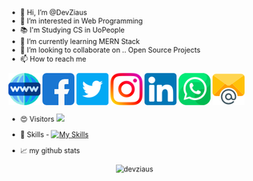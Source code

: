 - 👋 Hi, I’m @DevZiaus
- 👀 I’m interested in Web Programming
- 📚 I'm Studying CS in UoPeople
- 🌱 I’m currently learning MERN Stack
- 💞️ I’m looking to collaborate on .. Open Source Projects
- 📫 How to reach me
<!-- <a href="https://devziaus.xyz" target="_blank">Website</a> 
<a href="https://www.facebook.com/DevZiaus" target="_blank">facebook</a> 
<a href="https://twitter.com/DevZiaus" target="_blank">Twitter</a>
<a href="https://www.instagram.com/devziaus" target="_blank">Instagram</a>  
<a href="https://www.linkedin.com/in/devziaus" target="_blank">Linkedin</a> 
<a href="https://wa.me/message/KKFDKSU6GSCRJ1" target="_blank">Whatsapp</a> 
<a href="mailto:contact@devziaus.xyz" target="_blank">Email</a> -->
[![Website](icons/website.png)](https://devziaus.xyz)
[![Facebook](icons/facebook.png)](https://www.facebook.com/DevZiaus) 
[![Twitter](icons/twitter.png)](https://twitter.com/DevZiaus) 
[![Instagram](icons/instagram.png)](https://www.instagram.com/devziaus)
[![Linkedin](icons/linkedin.png)](https://www.linkedin.com/in/devziaus)
[![Whatsapp](icons/whatsapp.png)](https://wa.me/message/KKFDKSU6GSCRJ1) 
[![Email](icons/email.png)](mailto:contact@devziaus.xyz)
- 😍 Visitors ![](https://visitor-badge.glitch.me/badge?page_id=devziaus.devziaus)
- 🎯 Skills - [![My Skills](https://skills.thijs.gg/icons?i=nodejs,react,express,mongodb,js,html,css,bootstrap,tailwind,php,laravel)](https://skills.thijs.gg)

- 📈 my github stats

<p align="center"> <img src="https://github-readme-stats.vercel.app/api?username=devziaus&show_icons=true&theme=gotham" alt="devziaus" />

<!---
DevZiaus/DevZiaus is a ✨ special ✨ repository because its `README.md` (this file) appears on your GitHub profile.
You can click the Preview link to take a look at your changes.
--->
